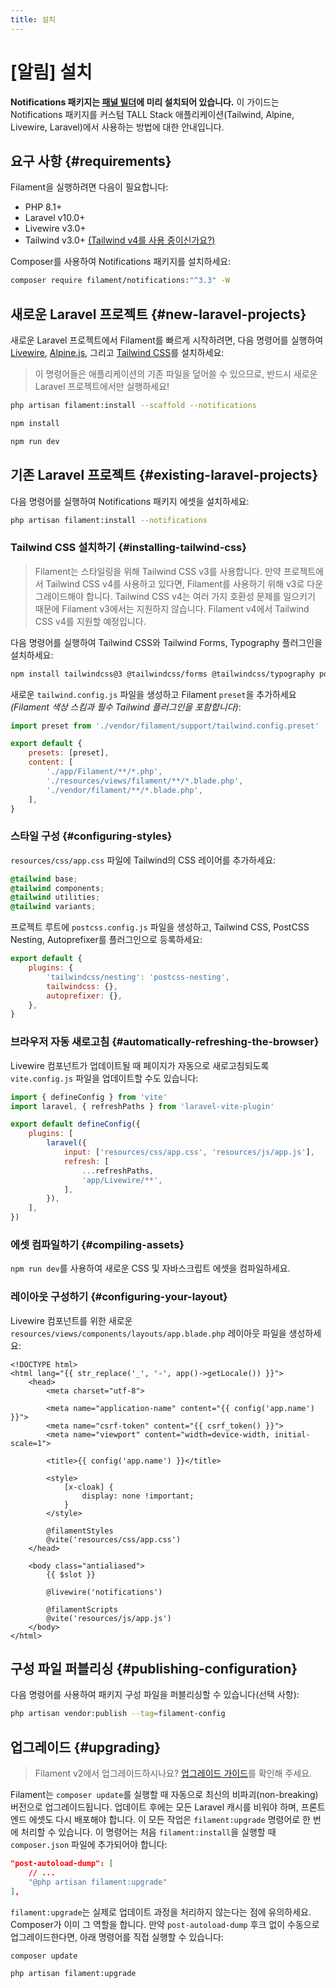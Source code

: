 ```yaml
---
title: 설치
---
```

# [알림] 설치
**Notifications 패키지는 [패널 빌더](/filament/3.x/panels/getting-started)에 미리 설치되어 있습니다.** 이 가이드는 Notifications 패키지를 커스텀 TALL Stack 애플리케이션(Tailwind, Alpine, Livewire, Laravel)에서 사용하는 방법에 대한 안내입니다.

## 요구 사항 {#requirements}

Filament을 실행하려면 다음이 필요합니다:

- PHP 8.1+
- Laravel v10.0+
- Livewire v3.0+
- Tailwind v3.0+ [(Tailwind v4를 사용 중이신가요?)](#installing-tailwind-css)

Composer를 사용하여 Notifications 패키지를 설치하세요:

```bash
composer require filament/notifications:"^3.3" -W
```

## 새로운 Laravel 프로젝트 {#new-laravel-projects}

새로운 Laravel 프로젝트에서 Filament를 빠르게 시작하려면, 다음 명령어를 실행하여 [Livewire](https://livewire.laravel.com), [Alpine.js](https://alpinejs.dev), 그리고 [Tailwind CSS](https://tailwindcss.com)를 설치하세요:

> 이 명령어들은 애플리케이션의 기존 파일을 덮어쓸 수 있으므로, 반드시 새로운 Laravel 프로젝트에서만 실행하세요!

```bash
php artisan filament:install --scaffold --notifications

npm install

npm run dev
```

## 기존 Laravel 프로젝트 {#existing-laravel-projects}

다음 명령어를 실행하여 Notifications 패키지 에셋을 설치하세요:

```bash
php artisan filament:install --notifications
```

### Tailwind CSS 설치하기 {#installing-tailwind-css}

> Filament는 스타일링을 위해 Tailwind CSS v3를 사용합니다. 만약 프로젝트에서 Tailwind CSS v4를 사용하고 있다면, Filament를 사용하기 위해 v3로 다운그레이드해야 합니다. Tailwind CSS v4는 여러 가지 호환성 문제를 일으키기 때문에 Filament v3에서는 지원하지 않습니다. Filament v4에서 Tailwind CSS v4를 지원할 예정입니다.

다음 명령어를 실행하여 Tailwind CSS와 Tailwind Forms, Typography 플러그인을 설치하세요:

```bash
npm install tailwindcss@3 @tailwindcss/forms @tailwindcss/typography postcss postcss-nesting autoprefixer --save-dev
```

새로운 `tailwind.config.js` 파일을 생성하고 Filament `preset`을 추가하세요 *(Filament 색상 스킴과 필수 Tailwind 플러그인을 포함합니다)*:

```js
import preset from './vendor/filament/support/tailwind.config.preset'

export default {
    presets: [preset],
    content: [
        './app/Filament/**/*.php',
        './resources/views/filament/**/*.blade.php',
        './vendor/filament/**/*.blade.php',
    ],
}
```

### 스타일 구성 {#configuring-styles}

`resources/css/app.css` 파일에 Tailwind의 CSS 레이어를 추가하세요:

```css
@tailwind base;
@tailwind components;
@tailwind utilities;
@tailwind variants;
```

프로젝트 루트에 `postcss.config.js` 파일을 생성하고, Tailwind CSS, PostCSS Nesting, Autoprefixer를 플러그인으로 등록하세요:

```js
export default {
    plugins: {
        'tailwindcss/nesting': 'postcss-nesting',
        tailwindcss: {},
        autoprefixer: {},
    },
}
```

### 브라우저 자동 새로고침 {#automatically-refreshing-the-browser}
Livewire 컴포넌트가 업데이트될 때 페이지가 자동으로 새로고침되도록 `vite.config.js` 파일을 업데이트할 수도 있습니다:

```js
import { defineConfig } from 'vite'
import laravel, { refreshPaths } from 'laravel-vite-plugin'

export default defineConfig({
    plugins: [
        laravel({
            input: ['resources/css/app.css', 'resources/js/app.js'],
            refresh: [
                ...refreshPaths,
                'app/Livewire/**',
            ],
        }),
    ],
})
```

### 에셋 컴파일하기 {#compiling-assets}

`npm run dev`를 사용하여 새로운 CSS 및 자바스크립트 에셋을 컴파일하세요.

### 레이아웃 구성하기 {#configuring-your-layout}

Livewire 컴포넌트를 위한 새로운 `resources/views/components/layouts/app.blade.php` 레이아웃 파일을 생성하세요:

```blade
<!DOCTYPE html>
<html lang="{{ str_replace('_', '-', app()->getLocale()) }}">
    <head>
        <meta charset="utf-8">

        <meta name="application-name" content="{{ config('app.name') }}">
        <meta name="csrf-token" content="{{ csrf_token() }}">
        <meta name="viewport" content="width=device-width, initial-scale=1">

        <title>{{ config('app.name') }}</title>

        <style>
            [x-cloak] {
                display: none !important;
            }
        </style>

        @filamentStyles
        @vite('resources/css/app.css')
    </head>

    <body class="antialiased">
        {{ $slot }}

        @livewire('notifications')

        @filamentScripts
        @vite('resources/js/app.js')
    </body>
</html>
```

## 구성 파일 퍼블리싱 {#publishing-configuration}

다음 명령어를 사용하여 패키지 구성 파일을 퍼블리싱할 수 있습니다(선택 사항):

```bash
php artisan vendor:publish --tag=filament-config
```

## 업그레이드 {#upgrading}

> Filament v2에서 업그레이드하시나요? [업그레이드 가이드](https://filamentphp.com/docs/3.x/notifications/upgrade-guide)를 확인해 주세요.

Filament는 `composer update`를 실행할 때 자동으로 최신의 비파괴(non-breaking) 버전으로 업그레이드됩니다. 업데이트 후에는 모든 Laravel 캐시를 비워야 하며, 프론트엔드 에셋도 다시 배포해야 합니다. 이 모든 작업은 `filament:upgrade` 명령어로 한 번에 처리할 수 있습니다. 이 명령어는 처음 `filament:install`을 실행할 때 `composer.json` 파일에 추가되어야 합니다:

```json
"post-autoload-dump": [
    // ...
    "@php artisan filament:upgrade"
],
```

`filament:upgrade`는 실제로 업데이트 과정을 처리하지 않는다는 점에 유의하세요. Composer가 이미 그 역할을 합니다. 만약 `post-autoload-dump` 후크 없이 수동으로 업그레이드한다면, 아래 명령어를 직접 실행할 수 있습니다:

```bash
composer update

php artisan filament:upgrade
```
